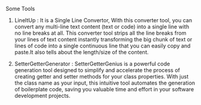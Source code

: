 Some Tools
1) LineItUp : It is a Single Line Convertor, With this converter tool, you can convert any multi-line text content (text or code) into a single line with no line breaks at all.
              This converter tool strips all the line breaks from your lines of text content instantly transforming the big chunk of text or lines of code into a single                       continuous line that you can easily copy and paste.It also tells about the length/size of the content.

2) SetterGetterGenerator : SetterGetterGenius is a powerful code generation tool designed to simplify and accelerate the process of creating getter and setter methods for your class properties. With just the class name as your input, this intuitive tool automates the generation of boilerplate code, saving you valuable time and effort in your software development projects.
